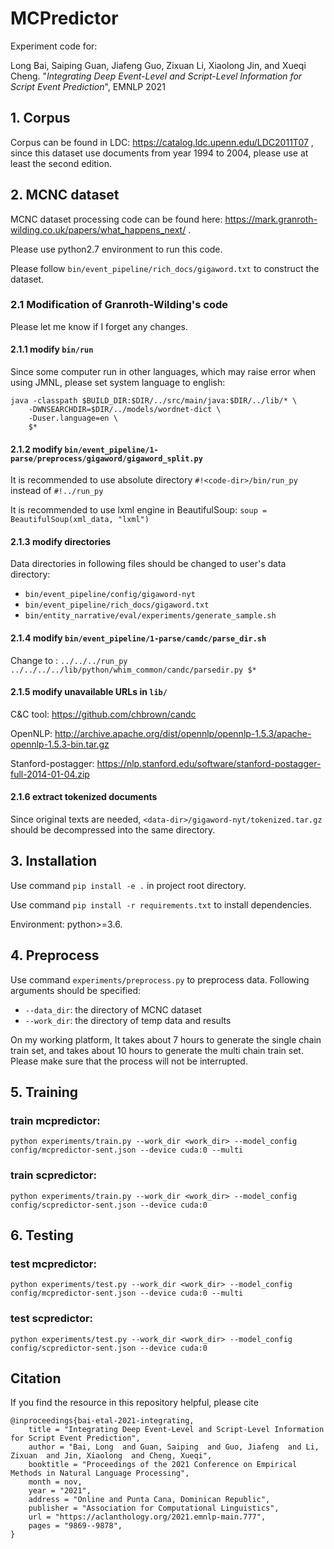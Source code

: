# MCPredictor
Experiment code for:

Long Bai, Saiping Guan, Jiafeng Guo, Zixuan Li, Xiaolong Jin, and Xueqi Cheng.
"*Integrating Deep Event-Level and Script-Level Information for Script Event Prediction*", EMNLP 2021


## 1. Corpus
Corpus can be found in LDC: 
https://catalog.ldc.upenn.edu/LDC2011T07 ,
since this dataset use documents from year 1994 to 2004, please use at least the second edition.

## 2. MCNC dataset
MCNC dataset processing code can be found here: 
https://mark.granroth-wilding.co.uk/papers/what_happens_next/ .

Please use python2.7 environment to run this code.

Please follow ```bin/event_pipeline/rich_docs/gigaword.txt``` to construct the dataset.

### 2.1 Modification of Granroth-Wilding's code
Please let me know if I forget any changes.

#### 2.1.1 modify ```bin/run```
Since some computer run in other languages, which may raise error
when using JMNL, please set system language to english:
```
java -classpath $BUILD_DIR:$DIR/../src/main/java:$DIR/../lib/* \
    -DWNSEARCHDIR=$DIR/../models/wordnet-dict \
    -Duser.language=en \
    $*
```

#### 2.1.2 modify ```bin/event_pipeline/1-parse/preprocess/gigaword/gigaword_split.py```
It is recommended to use absolute directory  ```#!<code-dir>/bin/run_py``` instead of ```#!../run_py```

It is recommended to use lxml engine in BeautifulSoup:
```soup = BeautifulSoup(xml_data, "lxml")```

#### 2.1.3 modify directories
Data directories in following files should be changed to user's data directory:
- ```bin/event_pipeline/config/gigaword-nyt```
- ```bin/event_pipeline/rich_docs/gigaword.txt```
- ```bin/entity_narrative/eval/experiments/generate_sample.sh```

#### 2.1.4 modify ```bin/event_pipeline/1-parse/candc/parse_dir.sh```
Change to :
```../../../run_py ../../../../lib/python/whim_common/candc/parsedir.py $*```

#### 2.1.5 modify unavailable URLs in ```lib/```
C&C tool: https://github.com/chbrown/candc

OpenNLP: http://archive.apache.org/dist/opennlp/opennlp-1.5.3/apache-opennlp-1.5.3-bin.tar.gz

Stanford-postagger: https://nlp.stanford.edu/software/stanford-postagger-full-2014-01-04.zip

#### 2.1.6 extract tokenized documents
Since original texts are needed,
```<data-dir>/gigaword-nyt/tokenized.tar.gz``` should be decompressed 
into the same directory.

## 3. Installation
Use command ```pip install -e .``` in 
project root directory.

Use command ```pip install -r requirements.txt``` to
install dependencies.

Environment: python>=3.6.

## 4. Preprocess
Use command ```experiments/preprocess.py``` to preprocess data.
Following arguments should be specified:
- ```--data_dir```: the directory of MCNC dataset
- ```--work_dir```: the directory of temp data and results

On my working platform, It takes about 7 hours to generate the single chain train set, 
and takes about 10 hours to generate the multi chain train set.
Please make sure that the process will not be interrupted. 

## 5. Training
### train mcpredictor:
```python experiments/train.py --work_dir <work_dir> --model_config config/mcpredictor-sent.json --device cuda:0 --multi```

### train scpredictor:
```python experiments/train.py --work_dir <work_dir> --model_config config/scpredictor-sent.json --device cuda:0```

## 6. Testing
### test mcpredictor:
```python experiments/test.py --work_dir <work_dir> --model_config config/mcpredictor-sent.json --device cuda:0 --multi```

### test scpredictor:
```python experiments/test.py --work_dir <work_dir> --model_config config/scpredictor-sent.json --device cuda:0```


## Citation

If you find the resource in this repository helpful, please cite

```
@inproceedings{bai-etal-2021-integrating,
    title = "Integrating Deep Event-Level and Script-Level Information for Script Event Prediction",
    author = "Bai, Long  and Guan, Saiping  and Guo, Jiafeng  and Li, Zixuan  and Jin, Xiaolong  and Cheng, Xueqi",
    booktitle = "Proceedings of the 2021 Conference on Empirical Methods in Natural Language Processing",
    month = nov,
    year = "2021",
    address = "Online and Punta Cana, Dominican Republic",
    publisher = "Association for Computational Linguistics",
    url = "https://aclanthology.org/2021.emnlp-main.777",
    pages = "9869--9878",
}
```
